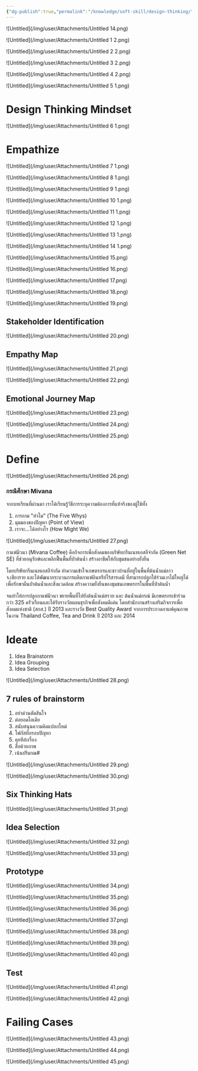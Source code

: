 ```yaml
---
{"dg-publish":true,"permalink":"/knowledge/soft-skill/design-thinking/","noteIcon":""}
---
```


![Untitled](/img/user/Attachments/Untitled 14.png)

![Untitled](/img/user/Attachments/Untitled 1 2.png)

![Untitled](/img/user/Attachments/Untitled 2 2.png)

![Untitled](/img/user/Attachments/Untitled 3 2.png)

![Untitled](/img/user/Attachments/Untitled 4 2.png)

![Untitled](/img/user/Attachments/Untitled 5 1.png)

# Design Thinking Mindset

![Untitled](/img/user/Attachments/Untitled 6 1.png)

# Empathize

![Untitled](/img/user/Attachments/Untitled 7 1.png)

![Untitled](/img/user/Attachments/Untitled 8 1.png)

![Untitled](/img/user/Attachments/Untitled 9 1.png)

![Untitled](/img/user/Attachments/Untitled 10 1.png)

![Untitled](/img/user/Attachments/Untitled 11 1.png)

![Untitled](/img/user/Attachments/Untitled 12 1.png)

![Untitled](/img/user/Attachments/Untitled 13 1.png)

![Untitled](/img/user/Attachments/Untitled 14 1.png)

![Untitled](/img/user/Attachments/Untitled 15.png)

![Untitled](/img/user/Attachments/Untitled 16.png)

![Untitled](/img/user/Attachments/Untitled 17.png)

![Untitled](/img/user/Attachments/Untitled 18.png)

![Untitled](/img/user/Attachments/Untitled 19.png)

## Stakeholder Identification

![Untitled](/img/user/Attachments/Untitled 20.png)

## Empathy Map

![Untitled](/img/user/Attachments/Untitled 21.png)

![Untitled](/img/user/Attachments/Untitled 22.png)

## Emotional Journey Map

![Untitled](/img/user/Attachments/Untitled 23.png)

![Untitled](/img/user/Attachments/Untitled 24.png)

![Untitled](/img/user/Attachments/Untitled 25.png)

# Define

![Untitled](/img/user/Attachments/Untitled 26.png)

### กรณีศึกษา Mivana

จากบทเรียนที่ผ่านมา เราได้เรียนรู้วิธีการระบุความต้องการที่แท้จริงของผู้ใช้ทั้ง

1. การถาม "ทำไม" (The Five Whys)
2. มุมมองของปัญหา (Point of View)
3. เราจะ…ได้อย่างไร (How Might We)

![Untitled](/img/user/Attachments/Untitled 27.png)

กาแฟมีวนา (Mivana Coffee) คือกิจการเพื่อสังคมของบริษัทกรีนเนทเอสอีจำกัด (Green Net SE) ที่ช่วยอนุรักษ์และพลิกฟื้นพื้นที่ป่าต้นน้ำ สร้างอาชีพให้กับชุมชนอย่างยั่งยืน

โดยบริษัทกรีนเนทเอสอีจำกัด ทำความเข้าใจเกษตรกรและชาวบ้านที่อยู่ในพื้นที่ต้นน้ำแม่ลาว จ.เชียงราย และได้พัฒนากระบวนการผลิตกาแฟอินทรีย์ไร้สารเคมี ที่สามารถปลูกใต้ร่วมเงาไม้ใหญ่ได้ เพื่อรักษาผืนป่าต้นน้ำและสิ่งแวดล้อม สร้างความยั่งยืนของชุมชนเกษตรกรในพื้นที่ป่าต้นน้ำ

จนทำให้การปลูกกาแฟมีวนา ขยายพื้นที่ไปยังต้นน้ำแม่สรวย และ ต้นน้ำแม่กรณ์ มีเกษตรกรเข้าร่วมกว่า 325 ครัวเรือนและได้รับรางวัลแผนธุรกิจเพื่อสังคมดีเด่น โดยสำนักงานสร้างเสริมกิจการเพื่อสังคมแห่งชาติ (สกส.) ปี 2013 และรางวัล Best Quality Award จากการประกวดกาแฟคุณภาพ ในงาน Thailand Coffee, Tea and Drink ปี 2013 และ 2014

# Ideate

1. Idea Brainstorm
2. Idea Grouping
3. Idea Selection

![Untitled](/img/user/Attachments/Untitled 28.png)

## 7 rules of brainstorm

1. อย่าด่วนตัดสินใจ
2. ต่อยอดไอเดีย
3. สนับสนุนความคิดแปลกใหม่
4. โฟกัสที่กรอบปัญหา
5. คุยทีล่ะเรื่อง
6. สื่อด้วยภาพ
7. เน้นปริมาณ#

![Untitled](/img/user/Attachments/Untitled 29.png)

![Untitled](/img/user/Attachments/Untitled 30.png)

## Six Thinking Hats

![Untitled](/img/user/Attachments/Untitled 31.png)

## Idea Selection

![Untitled](/img/user/Attachments/Untitled 32.png)

![Untitled](/img/user/Attachments/Untitled 33.png)

## Prototype

![Untitled](/img/user/Attachments/Untitled 34.png)

![Untitled](/img/user/Attachments/Untitled 35.png)

![Untitled](/img/user/Attachments/Untitled 36.png)

![Untitled](/img/user/Attachments/Untitled 37.png)

![Untitled](/img/user/Attachments/Untitled 38.png)

![Untitled](/img/user/Attachments/Untitled 39.png)

![Untitled](/img/user/Attachments/Untitled 40.png)

## Test

![Untitled](/img/user/Attachments/Untitled 41.png)

![Untitled](/img/user/Attachments/Untitled 42.png)

# Failing Cases

![Untitled](/img/user/Attachments/Untitled 43.png)

![Untitled](/img/user/Attachments/Untitled 44.png)

![Untitled](/img/user/Attachments/Untitled 45.png)